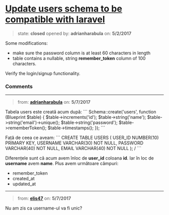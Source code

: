# [Update users schema to be compatible with laravel](https://github.com/adrianharabula/condr/issues/48)

> state: **closed** opened by: **adrianharabula** on: **5/2/2017**

Some modifications:

- make sure the password column is at least 60 characters in length
- table contains a nullable, string  __remember_token__ column of 100 characters. 

Verify the login/signup functionality.

### Comments

---
> from: [**adrianharabula**](https://github.com/adrianharabula/condr/issues/48#issuecomment-299665703) on: **5/7/2017**

Tabela users este creată acum după:
&#x60;&#x60;&#x60;
        Schema::create(&#x27;users&#x27;, function (Blueprint $table) {
            $table-&gt;increments(&#x27;id&#x27;);
            $table-&gt;string(&#x27;name&#x27;);
            $table-&gt;string(&#x27;email&#x27;)-&gt;unique();
            $table-&gt;string(&#x27;password&#x27;);
            $table-&gt;rememberToken();
            $table-&gt;timestamps();
        });
&#x60;&#x60;&#x60;

Față de ceea ce aveam:
&#x60;&#x60;&#x60;
CREATE TABLE USERS
(
  USER_ID NUMBER(10) PRIMARY KEY,
  USERNAME VARCHAR(30) NOT NULL,
  PASSWORD VARCHAR(40) NOT NULL,
  EMAIL VARCHAR(40) NOT NULL
);
/
&#x60;&#x60;&#x60;

Diferențele sunt că acum avem înloc de __user_id__ coloana __id__. Iar în loc de __username__ avem __name__. Plus avem următoare câmpuri:

- remember_token
- created_at
- updated_at
---
> from: [**elis47**](https://github.com/adrianharabula/condr/issues/48#issuecomment-299688369) on: **5/7/2017**

Nu am zis ca username-ul va fi unic? 
